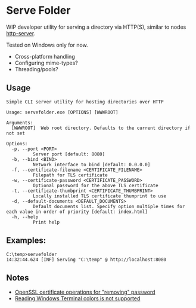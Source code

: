 # Serve Folder

WIP developer utility for serving a directory via HTTP(S), similar to
nodes [http-server](https://www.npmjs.com/package/http-server).

Tested on Windows only for now.

- Cross-platform handling
- Configuring mime-types?
- Threading/pools?

## Usage

    Simple CLI server utility for hosting directories over HTTP

    Usage: servefolder.exe [OPTIONS] [WWWROOT]

    Arguments:
      [WWWROOT]  Web root directory. Defaults to the current directory if not set

    Options:
      -p, --port <PORT>
              Server port [default: 8080]
      -b, --bind <BIND>
              Network interface to bind [default: 0.0.0.0]
      -f, --certificate-filename <CERTIFICATE_FILENAME>
              Filepath for TLS certificate
      -w, --certificate-password <CERTIFICATE_PASSWORD>
              Optional password for the above TLS certificate
      -t, --certificate-thumbprint <CERTIFICATE_THUMBPRINT>
              Locally installed TLS certificate thumprint to use
      -d, --default-documents <DEFAULT_DOCUMENTS>
              Default documents list. Specify option multiple times for each value in order of priority [default: index.html]
      -h, --help
              Print help

## Examples:

    C:\temp>servefolder
    14:32:44.624 [INF] Serving "C:\temp" @ http://localhost:8080

## Notes

- [OpenSSL certificate operations for "removing" password](https://serverfault.com/a/1106205/18877)
- [Reading Windows Terminal colors is not supported](https://github.com/microsoft/terminal/issues/3718)